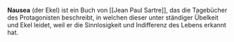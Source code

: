 **Nausea** (der Ekel) ist ein Buch von [[Jean Paul Sartre]], das die Tagebücher des Protagonisten beschreibt, in welchen dieser unter ständiger Übelkeit und Ekel leidet, weil er die Sinnlosigkeit und Indifferenz des Lebens erkannt hat.